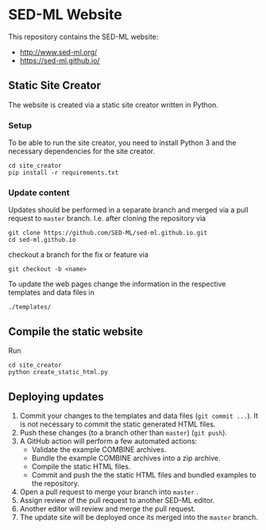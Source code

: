 # SED-ML Website 
This repository contains the SED-ML website:
- http://www.sed-ml.org/
- https://sed-ml.github.io/

## Static Site Creator
The website is created via a static site creator written in Python.

### Setup
To be able to run the site creator, you need to install Python 3  and the necessary dependencies for the site creator.
```
cd site_creator
pip install -r requirements.txt
```

### Update content
Updates should be performed in a separate branch and merged via a pull request to `master` branch. I.e. after cloning the repository via
```
git clone https://github.com/SED-ML/sed-ml.github.io.git
cd sed-ml.github.io
```
checkout a branch for the fix or feature via
```
git checkout -b <name>
```

To update the web pages change the information in the respective templates and data files in
```
./templates/
```

## Compile the static website
Run
```
cd site_creator
python create_static_html.py
```   

## Deploying updates
1. Commit your changes to the templates and data files (`git commit ...`). It is not necessary to commit the static generated HTML files.
2. Push these changes (to a branch other than `master`) (`git push`).
3. A GitHub action will perform a few automated actions:
   - Validate the example COMBINE archives.
   - Bundle the example COMBINE archives into a zip archive.
   - Compile the static HTML files.
   - Commit and push the the static HTML files and bundled examples to the repository.
4. Open a pull request to merge your branch into `master` .
5. Assign review of the pull request to another SED-ML editor.
6. Another editor will review and merge the pull request.
7. The update site will be deployed once its merged into the `master` branch.
